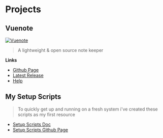 # Projects

## Vuenote

[![Vuenote](/vuenote/vuenote.png)](/vuenote)

> A lightweight & open source note keeper

**Links**

-   [Github Page](https://github.com/ExNG/vuenote)
-   [Latest Release](https://github.com/ExNG/vuenote/releases/latest)
-   [Help](/vuenote/help)

## My Setup Scripts

> To quickly get up and running on a fresh system i've created these scripts as my first resource

-   [Setup Scripts Doc](https://github.com/ExNG/setup_script/blob/master/README.md)
-   [Setup Scripts Github Page](https://github.com/ExNG/setup_script)
